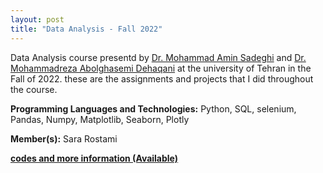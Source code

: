 ```yaml
---
layout: post
title: "Data Analysis - Fall 2022"
---
```

Data Analysis course presentd by [Dr. Mohammad Amin Sadeghi](https://ece.ut.ac.ir/en/~asadeghi) and [Dr. Mohammadreza Abolghasemi Dehaqani](https://ece.ut.ac.ir/en/~dehaqani) at the university of Tehran in the Fall of 2022. these are the assignments and projects that I did throughout the course.


**Programming Languages and Technologies:** Python, SQL, selenium, Pandas, Numpy, Matplotlib, Seaborn, Plotly

**Member(s):** Sara Rostami

**[codes and more information (Available)](https://github.com/SaraRostami/University/tree/main/Data%20Analysis%20-%20Fall%202022)**
